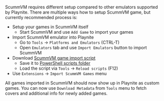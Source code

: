 ScummVM requires different setup compared to other emulators supported by Playnite. There are multiple ways how to setup ScummVM game, but currently recommended process is:

- Setup your games in ScummVM itself
  - Start ScummVM and use `Add Game` to import your games
- Import ScummVM emulator into Playnite
  - Go to `Tools` -> `Platforms and Emulators` (CTRL-T)
  - Open `Emulators` tab and use `Import Emulators` button to import ScummVM
- Download [ScummVM game import script](https://raw.githubusercontent.com/JosefNemec/Playnite/master/scripts/Extensions/ScummVMImporter.ps1)
  - Save it to [PowerShell scripts folder](https://playnite.link/docs/tutorials/scripting.html#basics)
  - Load the script via `Tools` -> `Reload scripts` (F12)
- Use `Extensions` -> `Import ScummVM Games` menu

All games imported in ScummVM should now show up in Playnite as custom games. You can now use `Download Metadata` from `Tools` menu to fetch covers and additional info for newly added games.